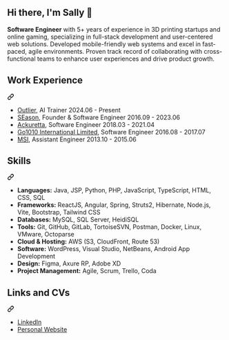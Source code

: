 ## Hi there, I'm Sally 👋


<b>Software Engineer</b> with 5+ years of experience in 3D printing startups and online gaming, specializing in full-stack development and user-centered web solutions. Developed mobile-friendly web systems and excel in fast-paced, agile environments. Proven track record of collaborating with cross-functional teams to enhance user experiences and drive product growth.

<div class="markdown-heading" dir="auto"><h2 tabindex="-1" class="heading-element" dir="auto">Work Experience</h2><a id="user-content-work-experience" class="anchor" aria-label="Permalink: Work Experience" href="#work-experience"><svg class="octicon octicon-link" viewBox="0 0 16 16" version="1.1" width="16" height="16" aria-hidden="true"><path d="m7.775 3.275 1.25-1.25a3.5 3.5 0 1 1 4.95 4.95l-2.5 2.5a3.5 3.5 0 0 1-4.95 0 .751.751 0 0 1 .018-1.042.751.751 0 0 1 1.042-.018 1.998 1.998 0 0 0 2.83 0l2.5-2.5a2.002 2.002 0 0 0-2.83-2.83l-1.25 1.25a.751.751 0 0 1-1.042-.018.751.751 0 0 1-.018-1.042Zm-4.69 9.64a1.998 1.998 0 0 0 2.83 0l1.25-1.25a.751.751 0 0 1 1.042.018.751.751 0 0 1 .018 1.042l-1.25 1.25a3.5 3.5 0 1 1-4.95-4.95l2.5-2.5a3.5 3.5 0 0 1 4.95 0 .751.751 0 0 1-.018 1.042.751.751 0 0 1-1.042.018 1.998 1.998 0 0 0-2.83 0l-2.5 2.5a1.998 1.998 0 0 0 0 2.83Z"></path></svg></a></div>

<ul dir="auto">
<li><a href="https://outlier.ai/" rel="nofollow" target="_blank">Outlier</a>, AI Trainer   2024.06 - Present</li>
<li><a href="https://slyesn.wordpress.com/" rel="nofollow" target="_blank">SEason</a>, Founder & Software Engineer   2016.09 - 2023.06</li>
  <li><a href="https://ackuretta.com/?srsltid=AfmBOorT4VzZEhx6GchHXi_LN5sCKKuuwmmJiPFthjQFaIsjpRSbbGRR" target="_blank" rel="nofollow">Ackuretta</a>, Software Engineer   2018.03 - 2021.04</li>
  <li><a href="https://www.job852.com/Personal/CorpInfoE.aspx?bid=757" rel="nofollow" target="_blank">Go1010 International Limited</a>, Software Engineer   2016.08 - 2017.07</li>
  <li><a href="https://www.msi.com/index.php" rel="nofollow" target="_blank">MSI</a>, Assistant Engineer   2013.10 - 2015.06</li>
</ul>


<div class="markdown-heading" dir="auto"><h2 tabindex="-1" class="heading-element" dir="auto">Skills</h2><a id="user-content-skills" class="anchor" aria-label="Permalink: Skills" href="#skills"><svg class="octicon octicon-link" viewBox="0 0 16 16" version="1.1" width="16" height="16" aria-hidden="true"><path d="m7.775 3.275 1.25-1.25a3.5 3.5 0 1 1 4.95 4.95l-2.5 2.5a3.5 3.5 0 0 1-4.95 0 .751.751 0 0 1 .018-1.042.751.751 0 0 1 1.042-.018 1.998 1.998 0 0 0 2.83 0l2.5-2.5a2.002 2.002 0 0 0-2.83-2.83l-1.25 1.25a.751.751 0 0 1-1.042-.018.751.751 0 0 1-.018-1.042Zm-4.69 9.64a1.998 1.998 0 0 0 2.83 0l1.25-1.25a.751.751 0 0 1 1.042.018.751.751 0 0 1 .018 1.042l-1.25 1.25a3.5 3.5 0 1 1-4.95-4.95l2.5-2.5a3.5 3.5 0 0 1 4.95 0 .751.751 0 0 1-.018 1.042.751.751 0 0 1-1.042.018 1.998 1.998 0 0 0-2.83 0l-2.5 2.5a1.998 1.998 0 0 0 0 2.83Z"></path></svg></a></div>

<ul dir="auto">
<li><b>Languages:</b> Java, JSP, Python, PHP, JavaScript, TypeScript, HTML, CSS, SQL</li>
<li><b>Frameworks:</b> ReactJS, Angular, Spring, Struts2, Hibernate, Node.js, Vite, Bootstrap, Tailwind CSS</li>
<li><b>Databases:</b> MySQL, SQL Server, HeidiSQL</li>
<li><b>Tools:</b> Git, GitHub, GitLab, TortoiseSVN, Postman, Docker, Linux, VMware, Octoparse</li>
<li><b>Cloud & Hosting:</b> AWS (S3, CloudFront, Route 53)</li>
<li><b>Software:</b> WordPress, Visual Studio, NetBeans, Android App Development</li>
<li><b>Design:</b> Figma, Axure RP, Adobe XD</li>
<li><b>Project Management:</b> Agile, Scrum, Trello, Coda</li>
</ul>

<div class="markdown-heading" dir="auto"><h2 tabindex="-1" class="heading-element" dir="auto">Links and CVs</h2><a id="user-content-links-and-cvs" class="anchor" aria-label="Permalink: Links and CVs" href="#links-and-cvs"><svg class="octicon octicon-link" viewBox="0 0 16 16" version="1.1" width="16" height="16" aria-hidden="true"><path d="m7.775 3.275 1.25-1.25a3.5 3.5 0 1 1 4.95 4.95l-2.5 2.5a3.5 3.5 0 0 1-4.95 0 .751.751 0 0 1 .018-1.042.751.751 0 0 1 1.042-.018 1.998 1.998 0 0 0 2.83 0l2.5-2.5a2.002 2.002 0 0 0-2.83-2.83l-1.25 1.25a.751.751 0 0 1-1.042-.018.751.751 0 0 1-.018-1.042Zm-4.69 9.64a1.998 1.998 0 0 0 2.83 0l1.25-1.25a.751.751 0 0 1 1.042.018.751.751 0 0 1 .018 1.042l-1.25 1.25a3.5 3.5 0 1 1-4.95-4.95l2.5-2.5a3.5 3.5 0 0 1 4.95 0 .751.751 0 0 1-.018 1.042.751.751 0 0 1-1.042.018 1.998 1.998 0 0 0-2.83 0l-2.5 2.5a1.998 1.998 0 0 0 0 2.83Z"></path></svg></a></div>

<ul dir="auto">
<li><a href="www.linkedin.com/in/starfish7982" rel="nofollow">LinkedIn</a></li>
<li><a href="http://www.sally-lin.com/" rel="nofollow">Personal Website</a></li>
</ul>

<!--
**starfish7982-crypto/starfish7982-crypto** is a ✨ _special_ ✨ repository because its `README.md` (this file) appears on your GitHub profile.

Here are some ideas to get you started:

- 🔭 I’m currently working on ...
- 🌱 I’m currently learning ...
- 👯 I’m looking to collaborate on ...
- 🤔 I’m looking for help with ...
- 💬 Ask me about ...
- 📫 How to reach me: ...
- 😄 Pronouns: ...
- ⚡ Fun fact: ...
-->
